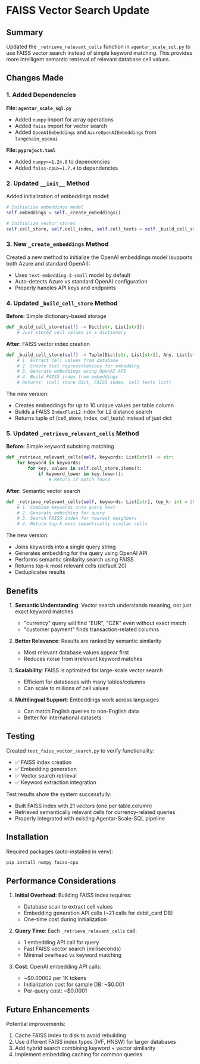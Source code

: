 # FAISS Vector Search Update

## Summary

Updated the `_retrieve_relevant_cells` function in `agentar_scale_sql.py` to use FAISS vector search instead of simple keyword matching. This provides more intelligent semantic retrieval of relevant database cell values.

## Changes Made

### 1. Added Dependencies

**File: `agentar_scale_sql.py`**
- Added `numpy` import for array operations
- Added `faiss` import for vector search
- Added `OpenAIEmbeddings` and `AzureOpenAIEmbeddings` from `langchain_openai`

**File: `pyproject.toml`**
- Added `numpy>=1.24.0` to dependencies
- Added `faiss-cpu>=1.7.4` to dependencies

### 2. Updated `__init__` Method

Added initialization of embeddings model:
```python
# Initialize embeddings model
self.embeddings = self._create_embeddings()

# Initialize vector stores
self.cell_store, self.cell_index, self.cell_texts = self._build_cell_store()
```

### 3. New `_create_embeddings` Method

Created a new method to initialize the OpenAI embeddings model (supports both Azure and standard OpenAI):
- Uses `text-embedding-3-small` model by default
- Auto-detects Azure vs standard OpenAI configuration
- Properly handles API keys and endpoints

### 4. Updated `_build_cell_store` Method

**Before:** Simple dictionary-based storage
```python
def _build_cell_store(self) -> Dict[str, List[str]]:
    # Just stored cell values in a dictionary
```

**After:** FAISS vector index creation
```python
def _build_cell_store(self) -> Tuple[Dict[str, List[str]], Any, List[str]]:
    # 1. Extract cell values from database
    # 2. Create text representations for embedding
    # 3. Generate embeddings using OpenAI API
    # 4. Build FAISS index from embeddings
    # Returns: (cell_store dict, FAISS index, cell texts list)
```

The new version:
- Creates embeddings for up to 10 unique values per table.column
- Builds a FAISS `IndexFlatL2` index for L2 distance search
- Returns tuple of (cell_store, index, cell_texts) instead of just dict

### 5. Updated `_retrieve_relevant_cells` Method

**Before:** Simple keyword substring matching
```python
def _retrieve_relevant_cells(self, keywords: List[str]) -> str:
    for keyword in keywords:
        for key, values in self.cell_store.items():
            if keyword_lower in key.lower():
                # Return if match found
```

**After:** Semantic vector search
```python
def _retrieve_relevant_cells(self, keywords: List[str], top_k: int = 20) -> str:
    # 1. Combine keywords into query text
    # 2. Generate embedding for query
    # 3. Search FAISS index for nearest neighbors
    # 4. Return top-k most semantically similar cells
```

The new version:
- Joins keywords into a single query string
- Generates embedding for the query using OpenAI API
- Performs semantic similarity search using FAISS
- Returns top-k most relevant cells (default 20)
- Deduplicates results

## Benefits

1. **Semantic Understanding**: Vector search understands meaning, not just exact keyword matches
   - "currency" query will find "EUR", "CZK" even without exact match
   - "customer payment" finds transaction-related columns

2. **Better Relevance**: Results are ranked by semantic similarity
   - Most relevant database values appear first
   - Reduces noise from irrelevant keyword matches

3. **Scalability**: FAISS is optimized for large-scale vector search
   - Efficient for databases with many tables/columns
   - Can scale to millions of cell values

4. **Multilingual Support**: Embeddings work across languages
   - Can match English queries to non-English data
   - Better for international datasets

## Testing

Created `test_faiss_vector_search.py` to verify functionality:
- ✅ FAISS index creation
- ✅ Embedding generation
- ✅ Vector search retrieval
- ✅ Keyword extraction integration

Test results show the system successfully:
- Built FAISS index with 21 vectors (one per table.column)
- Retrieved semantically relevant cells for currency-related queries
- Properly integrated with existing Agentar-Scale-SQL pipeline

## Installation

Required packages (auto-installed in venv):
```bash
pip install numpy faiss-cpu
```

## Performance Considerations

1. **Initial Overhead**: Building FAISS index requires:
   - Database scan to extract cell values
   - Embedding generation API calls (~21 calls for debit_card DB)
   - One-time cost during initialization

2. **Query Time**: Each `_retrieve_relevant_cells` call:
   - 1 embedding API call for query
   - Fast FAISS vector search (milliseconds)
   - Minimal overhead vs keyword matching

3. **Cost**: OpenAI embedding API calls:
   - ~$0.00002 per 1K tokens
   - Initialization cost for sample DB: ~$0.001
   - Per-query cost: ~$0.0001

## Future Enhancements

Potential improvements:
1. Cache FAISS index to disk to avoid rebuilding
2. Use different FAISS index types (IVF, HNSW) for larger databases
3. Add hybrid search combining keyword + vector similarity
4. Implement embedding caching for common queries
